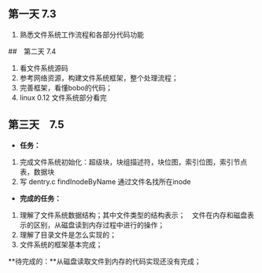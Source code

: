 ## 第一天 7.3
1. 熟悉文件系统工作流程和各部分代码功能

##　第二天 7.4
1. 看文件系统源码
2. 参考网络资源，构建文件系统框架，整个处理流程；
3. 完善框架，看懂bobo的代码；　
4. linux 0.12 文件系统部分看完

## 第三天　7.5
+ **任务：**　
1. 完成文件系统初始化：超级块，块组描述符，块位图，索引位图，索引节点表，数据块
2. 写 dentry.c findInodeByName 通过文件名找所在inode

+ **完成的任务：**
1. 理解了文件系统数据结构；其中文件类型的结构表示；　文件在内存和磁盘表示的区别，从磁盘读到内存过程中进行的操作；
2. 理解了目录文件是怎么实现的；
3. 文件系统的框架基本完成；

**待完成的：**从磁盘读取文件到内存的代码实现还没有完成；　
